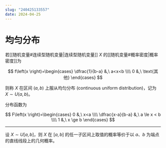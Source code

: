 ```yaml
---
slug: "240425133557"
date: 2024-04-25
---
```


# 均匀分布

若[[随机变量#连续型随机变量|连续型随机变量]] $X$ 的[[随机变量#概率密度|概率密度]]为

$$
f\left(x \right)=\begin{cases}
    \dfrac{1}{b-a} &,\ a<x<b \\\\
    0 &,\ \text{其他}
\end{cases}
$$

则称 $X$ 在区间 $\left(a,b \right)$ 上服从均匀分布 (continuous uniform distribution)，记为 $X \sim U \left(a,b \right)$。

分布函数为

$$
F\left(x \right)=\begin{cases}
    0 &,\ x<a \\\\
    \dfrac{x-a}{b-a} &,\ a \le x < b \\\\
    1 &,\ x \ge b
\end{cases}
$$

---

设 $X \sim U[a,b]$，则 $X$ 在 $[a,b]$ 的任一子区间上取值的概率等价于以 $a$、$b$ 为端点的直线线段上的几何概率。
